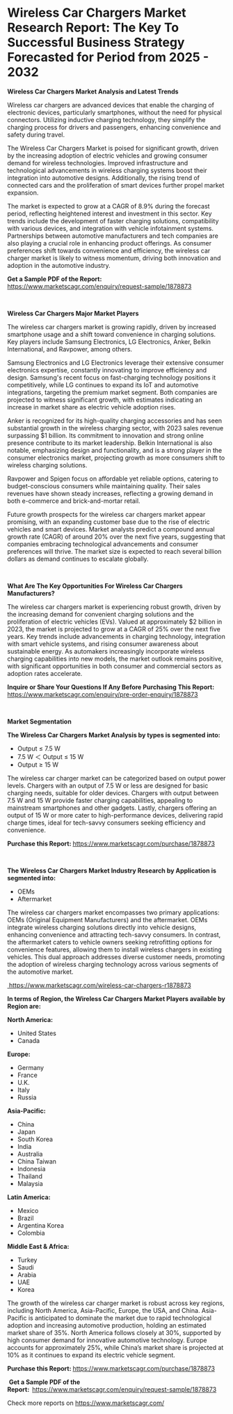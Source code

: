 <p><h1>Wireless Car Chargers Market Research Report: The Key To Successful Business Strategy Forecasted for Period from 2025 - 2032</h1></p><p><strong>Wireless Car Chargers Market Analysis and Latest Trends</strong></p>
<p><p>Wireless car chargers are advanced devices that enable the charging of electronic devices, particularly smartphones, without the need for physical connectors. Utilizing inductive charging technology, they simplify the charging process for drivers and passengers, enhancing convenience and safety during travel.</p><p>The Wireless Car Chargers Market is poised for significant growth, driven by the increasing adoption of electric vehicles and growing consumer demand for wireless technologies. Improved infrastructure and technological advancements in wireless charging systems boost their integration into automotive designs. Additionally, the rising trend of connected cars and the proliferation of smart devices further propel market expansion.</p><p>The market is expected to grow at a CAGR of 8.9% during the forecast period, reflecting heightened interest and investment in this sector. Key trends include the development of faster charging solutions, compatibility with various devices, and integration with vehicle infotainment systems. Partnerships between automotive manufacturers and tech companies are also playing a crucial role in enhancing product offerings. As consumer preferences shift towards convenience and efficiency, the wireless car charger market is likely to witness momentum, driving both innovation and adoption in the automotive industry.</p></p>
<p><strong>Get a Sample PDF of the Report:&nbsp;</strong> <a href="https://www.marketscagr.com/enquiry/request-sample/1878873?utm_campaign=2796&utm_medium=2&utm_source=Github&utm_content=ia&utm_term=06042025&utm_id=wireless-car-chargers">https://www.marketscagr.com/enquiry/request-sample/1878873</a></p>
<p>&nbsp;</p>
<p><strong>Wireless Car Chargers Major Market Players</strong></p>
<p><p>The wireless car chargers market is growing rapidly, driven by increased smartphone usage and a shift toward convenience in charging solutions. Key players include Samsung Electronics, LG Electronics, Anker, Belkin International, and Ravpower, among others.</p><p>Samsung Electronics and LG Electronics leverage their extensive consumer electronics expertise, constantly innovating to improve efficiency and design. Samsung's recent focus on fast-charging technology positions it competitively, while LG continues to expand its IoT and automotive integrations, targeting the premium market segment. Both companies are projected to witness significant growth, with estimates indicating an increase in market share as electric vehicle adoption rises.</p><p>Anker is recognized for its high-quality charging accessories and has seen substantial growth in the wireless charging sector, with 2023 sales revenue surpassing $1 billion. Its commitment to innovation and strong online presence contribute to its market leadership. Belkin International is also notable, emphasizing design and functionality, and is a strong player in the consumer electronics market, projecting growth as more consumers shift to wireless charging solutions.</p><p>Ravpower and Spigen focus on affordable yet reliable options, catering to budget-conscious consumers while maintaining quality. Their sales revenues have shown steady increases, reflecting a growing demand in both e-commerce and brick-and-mortar retail.</p><p>Future growth prospects for the wireless car chargers market appear promising, with an expanding customer base due to the rise of electric vehicles and smart devices. Market analysts predict a compound annual growth rate (CAGR) of around 20% over the next five years, suggesting that companies embracing technological advancements and consumer preferences will thrive. The market size is expected to reach several billion dollars as demand continues to escalate globally.</p></p>
<p>&nbsp;</p>
<p><strong>What Are The Key Opportunities For Wireless Car Chargers Manufacturers?</strong></p>
<p><p>The wireless car chargers market is experiencing robust growth, driven by the increasing demand for convenient charging solutions and the proliferation of electric vehicles (EVs). Valued at approximately $2 billion in 2023, the market is projected to grow at a CAGR of 25% over the next five years. Key trends include advancements in charging technology, integration with smart vehicle systems, and rising consumer awareness about sustainable energy. As automakers increasingly incorporate wireless charging capabilities into new models, the market outlook remains positive, with significant opportunities in both consumer and commercial sectors as adoption rates accelerate.</p></p>
<p><strong>Inquire or Share Your Questions If Any Before Purchasing This Report:</strong> <a href="https://www.marketscagr.com/enquiry/pre-order-enquiry/1878873?utm_campaign=2796&utm_medium=2&utm_source=Github&utm_content=ia&utm_term=06042025&utm_id=wireless-car-chargers">https://www.marketscagr.com/enquiry/pre-order-enquiry/1878873</a></p>
<p>&nbsp;</p>
<p><strong>Market Segmentation</strong></p>
<p><strong>The Wireless Car Chargers Market Analysis by types is segmented into:</strong></p>
<p><ul><li>Output ≤ 7.5 W</li><li>7.5 W ＜ Output ≤ 15 W</li><li>Output ≥ 15 W</li></ul></p>
<p><p>The wireless car charger market can be categorized based on output power levels. Chargers with an output of 7.5 W or less are designed for basic charging needs, suitable for older devices. Chargers with output between 7.5 W and 15 W provide faster charging capabilities, appealing to mainstream smartphones and other gadgets. Lastly, chargers offering an output of 15 W or more cater to high-performance devices, delivering rapid charge times, ideal for tech-savvy consumers seeking efficiency and convenience.</p></p>
<p><strong>Purchase this Report:&nbsp;</strong><a href="https://www.marketscagr.com/purchase/1878873?utm_campaign=2796&utm_medium=2&utm_source=Github&utm_content=ia&utm_term=06042025&utm_id=wireless-car-chargers">https://www.marketscagr.com/purchase/1878873</a></p>
<p>&nbsp;</p>
<p><strong>The Wireless Car Chargers Market Industry Research by Application is segmented into:</strong></p>
<p><ul><li>OEMs</li><li>Aftermarket</li></ul></p>
<p><p>The wireless car chargers market encompasses two primary applications: OEMs (Original Equipment Manufacturers) and the aftermarket. OEMs integrate wireless charging solutions directly into vehicle designs, enhancing convenience and attracting tech-savvy consumers. In contrast, the aftermarket caters to vehicle owners seeking retrofitting options for convenience features, allowing them to install wireless chargers in existing vehicles. This dual approach addresses diverse customer needs, promoting the adoption of wireless charging technology across various segments of the automotive market.</p></p>
<p><a href="https://www.marketscagr.com/wireless-car-chargers-r1878873?utm_campaign=2796&utm_medium=2&utm_source=Github&utm_content=ia&utm_term=06042025&utm_id=wireless-car-chargers">&nbsp;https://www.marketscagr.com/wireless-car-chargers-r1878873</a></p>
<p><strong>In terms of Region, the Wireless Car Chargers Market Players available by Region are:</strong></p>
<p>
    <p> <strong> North America: </strong>
        <ul>
            <li>United States</li>
            <li>Canada</li>
        </ul>
        </p> 
    <p> <strong> Europe: </strong>
        <ul>
            <li>Germany</li>
            <li>France</li>
            <li>U.K.</li>
            <li>Italy</li>
            <li>Russia</li>
        </ul>
        </p> 
    <p> <strong> Asia-Pacific: </strong>
        <ul>
            <li>China</li>
            <li>Japan</li>
            <li>South Korea</li>
            <li>India</li>
            <li>Australia</li>
            <li>China Taiwan</li>
            <li>Indonesia</li>
            <li>Thailand</li>
            <li>Malaysia</li>
        </ul>
        </p> 
    <p> <strong> Latin America: </strong>
        <ul>
            <li>Mexico</li>
            <li>Brazil</li>
            <li>Argentina Korea</li>
            <li>Colombia</li>
        </ul>
        </p> 
    <p> <strong> Middle East & Africa: </strong>
        <ul>
            <li>Turkey</li>
            <li>Saudi</li>
            <li>Arabia</li>
            <li>UAE</li>
            <li>Korea</li>
        </ul>
    </p>
    </p>
<p><p>The growth of the wireless car charger market is robust across key regions, including North America, Asia-Pacific, Europe, the USA, and China. Asia-Pacific is anticipated to dominate the market due to rapid technological adoption and increasing automotive production, holding an estimated market share of 35%. North America follows closely at 30%, supported by high consumer demand for innovative automotive technology. Europe accounts for approximately 25%, while China’s market share is projected at 10% as it continues to expand its electric vehicle segment.</p></p>
<p><strong>Purchase this Report: </strong><a href="https://www.marketscagr.com/purchase/1878873?utm_campaign=2796&utm_medium=2&utm_source=Github&utm_content=ia&utm_term=06042025&utm_id=wireless-car-chargers">https://www.marketscagr.com/purchase/1878873</a></p>
<p>&nbsp;<strong>Get a Sample PDF of the Report:&nbsp;&nbsp;</strong><a href="https://www.marketscagr.com/enquiry/request-sample/1878873?utm_campaign=2796&utm_medium=2&utm_source=Github&utm_content=ia&utm_term=06042025&utm_id=wireless-car-chargers">https://www.marketscagr.com/enquiry/request-sample/1878873</a></p>
<p><strong></strong></p>
<p>Check more reports on <a href="https://www.marketscagr.com/?utm_campaign=2796&utm_medium=2&utm_source=Github&utm_content=ia&utm_term=06042025&utm_id=wireless-car-chargers">https://www.marketscagr.com/</a></p>